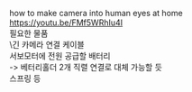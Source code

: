 how to make camera into human eyes at home \
https://youtu.be/FMf5WRhIu4I
\
필요한 물품\
\긴 카메라 연결 케이블\
서보모터에 전원 공급할 배터리\
  -> 베터리홀더 2개 직렬 연결로 대체 가능할 듯\
스프링 등


